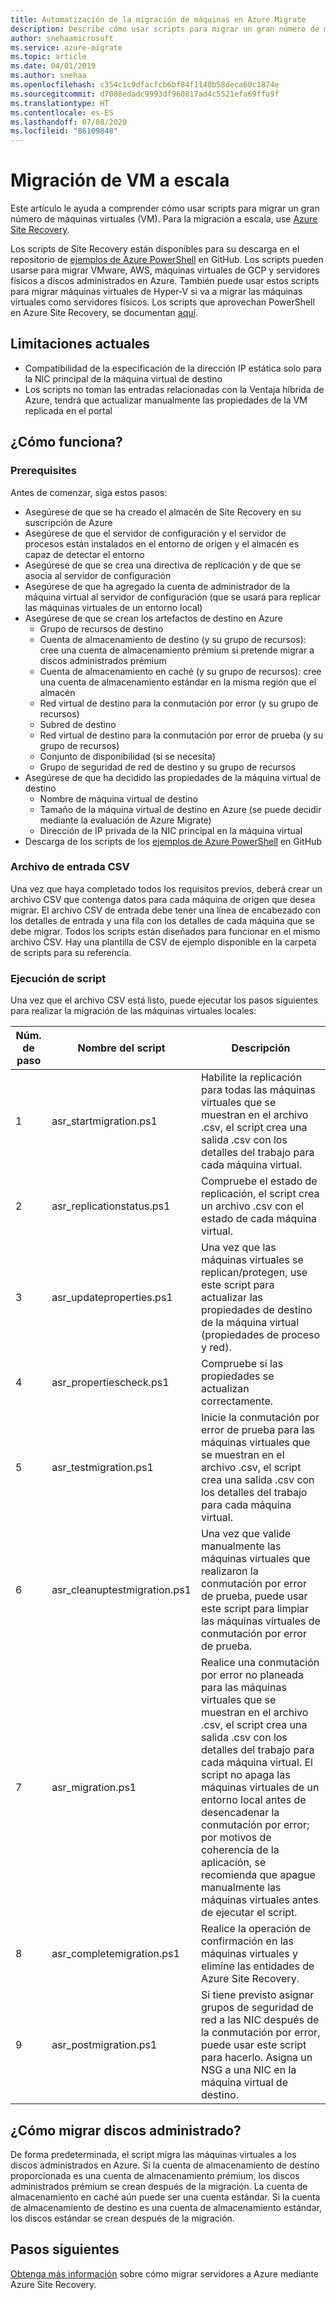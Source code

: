 ```yaml
---
title: Automatización de la migración de máquinas en Azure Migrate
description: Describe cómo usar scripts para migrar un gran número de máquinas en Azure Migrate
author: snehaamicrosoft
ms.service: azure-migrate
ms.topic: article
ms.date: 04/01/2019
ms.author: snehaa
ms.openlocfilehash: c354c1c9dfacfcb6bf84f1140b58deca60c1874e
ms.sourcegitcommit: d7008edadc9993df960817ad4c5521efa69ffa9f
ms.translationtype: HT
ms.contentlocale: es-ES
ms.lasthandoff: 07/08/2020
ms.locfileid: "86109848"
---
```

# <a name="scale-migration-of-vms"></a>Migración de VM a escala 

Este artículo le ayuda a comprender cómo usar scripts para migrar un gran número de máquinas virtuales (VM). Para la migración a escala, use [Azure Site Recovery](../site-recovery/site-recovery-overview.md). 

Los scripts de Site Recovery están disponibles para su descarga en el repositorio de [ejemplos de Azure PowerShell](https://github.com/Azure/azure-docs-powershell-samples/tree/master/azure-migrate/migrate-at-scale-with-site-recovery) en GitHub. Los scripts pueden usarse para migrar VMware, AWS, máquinas virtuales de GCP y servidores físicos a discos administrados en Azure. También puede usar estos scripts para migrar máquinas virtuales de Hyper-V si va a migrar las máquinas virtuales como servidores físicos. Los scripts que aprovechan PowerShell en Azure Site Recovery, se documentan [aquí](../site-recovery/vmware-azure-disaster-recovery-powershell.md).

## <a name="current-limitations"></a>Limitaciones actuales
- Compatibilidad de la especificación de la dirección IP estática solo para la NIC principal de la máquina virtual de destino
- Los scripts no toman las entradas relacionadas con la Ventaja híbrida de Azure, tendrá que actualizar manualmente las propiedades de la VM replicada en el portal

## <a name="how-does-it-work"></a>¿Cómo funciona?

### <a name="prerequisites"></a>Prerequisites
Antes de comenzar, siga estos pasos:
- Asegúrese de que se ha creado el almacén de Site Recovery en su suscripción de Azure
- Asegúrese de que el servidor de configuración y el servidor de procesos están instalados en el entorno de origen y el almacén es capaz de detectar el entorno
- Asegúrese de que se crea una directiva de replicación y de que se asocia al servidor de configuración
- Asegúrese de que ha agregado la cuenta de administrador de la máquina virtual al servidor de configuración (que se usará para replicar las máquinas virtuales de un entorno local)
- Asegúrese de que se crean los artefactos de destino en Azure
    - Grupo de recursos de destino
    - Cuenta de almacenamiento de destino (y su grupo de recursos): cree una cuenta de almacenamiento prémium si pretende migrar a discos administrados prémium
    - Cuenta de almacenamiento en caché (y su grupo de recursos): cree una cuenta de almacenamiento estándar en la misma región que el almacén
    - Red virtual de destino para la conmutación por error (y su grupo de recursos)
    - Subred de destino
    - Red virtual de destino para la conmutación por error de prueba (y su grupo de recursos)
    - Conjunto de disponibilidad (si se necesita)
    - Grupo de seguridad de red de destino y su grupo de recursos
- Asegúrese de que ha decidido las propiedades de la máquina virtual de destino
    - Nombre de máquina virtual de destino
    - Tamaño de la máquina virtual de destino en Azure (se puede decidir mediante la evaluación de Azure Migrate)
    - Dirección de IP privada de la NIC principal en la máquina virtual
- Descarga de los scripts de los [ejemplos de Azure PowerShell](https://github.com/Azure/azure-docs-powershell-samples/tree/master/azure-migrate/migrate-at-scale-with-site-recovery) en GitHub

### <a name="csv-input-file"></a>Archivo de entrada CSV
Una vez que haya completado todos los requisitos previos, deberá crear un archivo CSV que contenga datos para cada máquina de origen que desea migrar. El archivo CSV de entrada debe tener una línea de encabezado con los detalles de entrada y una fila con los detalles de cada máquina que se debe migrar. Todos los scripts están diseñados para funcionar en el mismo archivo CSV. Hay una plantilla de CSV de ejemplo disponible en la carpeta de scripts para su referencia.

### <a name="script-execution"></a>Ejecución de script
Una vez que el archivo CSV está listo, puede ejecutar los pasos siguientes para realizar la migración de las máquinas virtuales locales:

**Núm. de paso** | **Nombre del script** | **Descripción**
--- | --- | ---
1 | asr_startmigration.ps1 | Habilite la replicación para todas las máquinas virtuales que se muestran en el archivo .csv, el script crea una salida .csv con los detalles del trabajo para cada máquina virtual.
2 | asr_replicationstatus.ps1 | Compruebe el estado de replicación, el script crea un archivo .csv con el estado de cada máquina virtual.
3 | asr_updateproperties.ps1 | Una vez que las máquinas virtuales se replican/protegen, use este script para actualizar las propiedades de destino de la máquina virtual (propiedades de proceso y red).
4 | asr_propertiescheck.ps1 | Compruebe si las propiedades se actualizan correctamente.
5 | asr_testmigration.ps1 |  Inicie la conmutación por error de prueba para las máquinas virtuales que se muestran en el archivo .csv, el script crea una salida .csv con los detalles del trabajo para cada máquina virtual.
6 | asr_cleanuptestmigration.ps1 | Una vez que valide manualmente las máquinas virtuales que realizaron la conmutación por error de prueba, puede usar este script para limpiar las máquinas virtuales de conmutación por error de prueba.
7 | asr_migration.ps1 | Realice una conmutación por error no planeada para las máquinas virtuales que se muestran en el archivo .csv, el script crea una salida .csv con los detalles del trabajo para cada máquina virtual. El script no apaga las máquinas virtuales de un entorno local antes de desencadenar la conmutación por error; por motivos de coherencia de la aplicación, se recomienda que apague manualmente las máquinas virtuales antes de ejecutar el script.
8 | asr_completemigration.ps1 | Realice la operación de confirmación en las máquinas virtuales y elimine las entidades de Azure Site Recovery.
9 | asr_postmigration.ps1 | Si tiene previsto asignar grupos de seguridad de red a las NIC después de la conmutación por error, puede usar este script para hacerlo. Asigna un NSG a una NIC en la máquina virtual de destino.

## <a name="how-to-migrate-to-managed-disks"></a>¿Cómo migrar discos administrado?
De forma predeterminada, el script migra las máquinas virtuales a los discos administrados en Azure. Si la cuenta de almacenamiento de destino proporcionada es una cuenta de almacenamiento prémium, los discos administrados prémium se crean después de la migración. La cuenta de almacenamiento en caché aún puede ser una cuenta estándar. Si la cuenta de almacenamiento de destino es una cuenta de almacenamiento estándar, los discos estándar se crean después de la migración. 

## <a name="next-steps"></a>Pasos siguientes

[Obtenga más información](../site-recovery/migrate-tutorial-on-premises-azure.md) sobre cómo migrar servidores a Azure mediante Azure Site Recovery.
